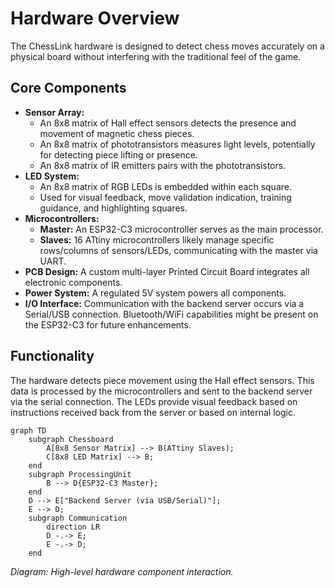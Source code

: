 # Hardware Overview

The ChessLink hardware is designed to detect chess moves accurately on a physical board without interfering with the traditional feel of the game.

## Core Components

*   **Sensor Array:**
    *   An 8x8 matrix of Hall effect sensors detects the presence and movement of magnetic chess pieces.
    *   An 8x8 matrix of phototransistors measures light levels, potentially for detecting piece lifting or presence.
    *   An 8x8 matrix of IR emitters pairs with the phototransistors.
*   **LED System:**
    *   An 8x8 matrix of RGB LEDs is embedded within each square.
    *   Used for visual feedback, move validation indication, training guidance, and highlighting squares.
*   **Microcontrollers:**
    *   **Master:** An ESP32-C3 microcontroller serves as the main processor.
    *   **Slaves:** 16 ATtiny microcontrollers likely manage specific rows/columns of sensors/LEDs, communicating with the master via UART.
*   **PCB Design:** A custom multi-layer Printed Circuit Board integrates all electronic components.
*   **Power System:** A regulated 5V system powers all components.
*   **I/O Interface:** Communication with the backend server occurs via a Serial/USB connection. Bluetooth/WiFi capabilities might be present on the ESP32-C3 for future enhancements.

## Functionality

The hardware detects piece movement using the Hall effect sensors. This data is processed by the microcontrollers and sent to the backend server via the serial connection. The LEDs provide visual feedback based on instructions received back from the server or based on internal logic.

```mermaid
graph TD
    subgraph Chessboard
        A[8x8 Sensor Matrix] --> B(ATtiny Slaves);
        C[8x8 LED Matrix] --> B;
    end
    subgraph ProcessingUnit
        B --> D{ESP32-C3 Master};
    end
    D --> E["Backend Server (via USB/Serial)"];
    E --> D;
    subgraph Communication
        direction LR
        D -.-> E;
        E -.-> D;
    end
```

_Diagram: High-level hardware component interaction._ 